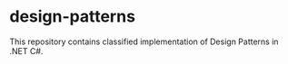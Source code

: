 # design-patterns
This repository contains classified implementation of Design Patterns in .NET C#.
